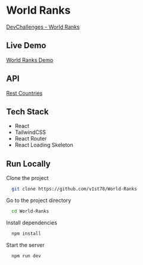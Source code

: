 
# World Ranks

[DevChallenges - World Ranks](https://devchallenges.io/challenge/49)

## Live Demo
[World Ranks Demo](https://world-ranks-bbe53.web.app/)


## API

[Rest Countries](https://restcountries.com/)



## Tech Stack

- React
- TailwindCSS
- React Router
- React Loading Skeleton



## Run Locally

Clone the project

```bash
  git clone https://github.com/v1st78/World-Ranks
```

Go to the project directory

```bash
  cd World-Ranks
```

Install dependencies

```bash
  npm install
```

Start the server

```bash
  npm run dev
```

